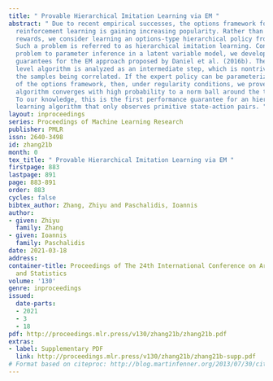 ```yaml
---
title: " Provable Hierarchical Imitation Learning via EM "
abstract: " Due to recent empirical successes, the options framework for hierarchical
  reinforcement learning is gaining increasing popularity. Rather than learning from
  rewards, we consider learning an options-type hierarchical policy from expert demonstrations.
  Such a problem is referred to as hierarchical imitation learning. Converting this
  problem to parameter inference in a latent variable model, we develop convergence
  guarantees for the EM approach proposed by Daniel et al. (2016b). The population
  level algorithm is analyzed as an intermediate step, which is nontrivial due to
  the samples being correlated. If the expert policy can be parameterized by a variant
  of the options framework, then, under regularity conditions, we prove that the proposed
  algorithm converges with high probability to a norm ball around the true parameter.
  To our knowledge, this is the first performance guarantee for an hierarchical imitation
  learning algorithm that only observes primitive state-action pairs. "
layout: inproceedings
series: Proceedings of Machine Learning Research
publisher: PMLR
issn: 2640-3498
id: zhang21b
month: 0
tex_title: " Provable Hierarchical Imitation Learning via EM "
firstpage: 883
lastpage: 891
page: 883-891
order: 883
cycles: false
bibtex_author: Zhang, Zhiyu and Paschalidis, Ioannis
author:
- given: Zhiyu
  family: Zhang
- given: Ioannis
  family: Paschalidis
date: 2021-03-18
address:
container-title: Proceedings of The 24th International Conference on Artificial Intelligence
  and Statistics
volume: '130'
genre: inproceedings
issued:
  date-parts:
  - 2021
  - 3
  - 18
pdf: http://proceedings.mlr.press/v130/zhang21b/zhang21b.pdf
extras:
- label: Supplementary PDF
  link: http://proceedings.mlr.press/v130/zhang21b/zhang21b-supp.pdf
# Format based on citeproc: http://blog.martinfenner.org/2013/07/30/citeproc-yaml-for-bibliographies/
---
```

